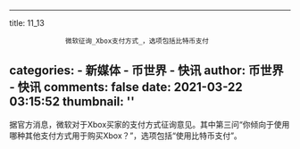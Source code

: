 
---
title: 11_13
                    
                  微软征询_Xbox支付方式_，选项包括比特币支付
categories: 
    - 新媒体
    - 币世界 - 快讯
author: 币世界 - 快讯
comments: false
date: 2021-03-22 03:15:52
thumbnail: ''
---

<div>   
据官方消息，微软对于Xbox买家的支付方式征询意见。其中第三问“你倾向于使用哪种其他支付方式用于购买Xbox？”，选项包括“使用比特币支付”。  
</div>
            